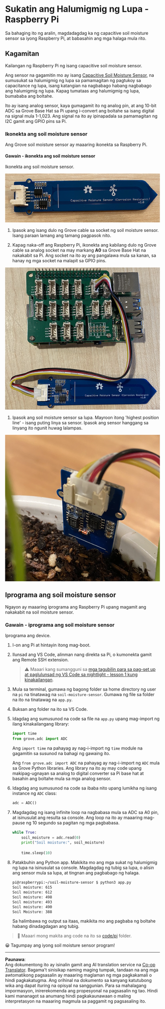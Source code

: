 <!--
CO_OP_TRANSLATOR_METADATA:
{
  "original_hash": "9d4d00a47d5d0f3e6ce42c0d1020064a",
  "translation_date": "2025-08-28T01:07:58+00:00",
  "source_file": "2-farm/lessons/2-detect-soil-moisture/pi-soil-moisture.md",
  "language_code": "tl"
}
-->
# Sukatin ang Halumigmig ng Lupa - Raspberry Pi

Sa bahaging ito ng aralin, magdadagdag ka ng capacitive soil moisture sensor sa iyong Raspberry Pi, at babasahin ang mga halaga mula rito.

## Kagamitan

Kailangan ng Raspberry Pi ng isang capacitive soil moisture sensor.

Ang sensor na gagamitin mo ay isang [Capacitive Soil Moisture Sensor](https://www.seeedstudio.com/Grove-Capacitive-Moisture-Sensor-Corrosion-Resistant.html), na sumusukat sa halumigmig ng lupa sa pamamagitan ng pagtukoy sa capacitance ng lupa, isang katangian na nagbabago habang nagbabago ang halumigmig ng lupa. Kapag tumataas ang halumigmig ng lupa, bumababa ang boltahe.

Ito ay isang analog sensor, kaya gumagamit ito ng analog pin, at ang 10-bit ADC sa Grove Base Hat sa Pi upang i-convert ang boltahe sa isang digital na signal mula 1-1,023. Ang signal na ito ay ipinapadala sa pamamagitan ng I2C gamit ang GPIO pins sa Pi.

### Ikonekta ang soil moisture sensor

Ang Grove soil moisture sensor ay maaaring ikonekta sa Raspberry Pi.

#### Gawain - ikonekta ang soil moisture sensor

Ikonekta ang soil moisture sensor.

![Isang Grove soil moisture sensor](../../../../../translated_images/grove-capacitive-soil-moisture-sensor.e7f0776cce30e78be5cc5a07839385fd6718857f31b5bf5ad3d0c73c83b2f0ef.tl.png)

1. Ipasok ang isang dulo ng Grove cable sa socket ng soil moisture sensor. Isang paraan lamang ang tamang pagpasok nito.

1. Kapag naka-off ang Raspberry Pi, ikonekta ang kabilang dulo ng Grove cable sa analog socket na may markang **A0** sa Grove Base Hat na nakakabit sa Pi. Ang socket na ito ay ang pangalawa mula sa kanan, sa hanay ng mga socket na malapit sa GPIO pins.

![Ang Grove soil moisture sensor na nakakonekta sa A0 socket](../../../../../translated_images/pi-soil-moisture-sensor.fdd7eb2393792cf6739cacf1985d9f55beda16d372f30d0b5a51d586f978a870.tl.png)

1. Ipasok ang soil moisture sensor sa lupa. Mayroon itong 'highest position line' - isang puting linya sa sensor. Ipasok ang sensor hanggang sa linyang ito ngunit huwag lalampas.

![Ang Grove soil moisture sensor sa lupa](../../../../../translated_images/soil-moisture-sensor-in-soil.bfad91002bda5e960f8c51ee64b02ee59b32c8c717e3515a2c945f33e614e403.tl.png)

## Iprograma ang soil moisture sensor

Ngayon ay maaaring iprograma ang Raspberry Pi upang magamit ang nakakabit na soil moisture sensor.

### Gawain - iprograma ang soil moisture sensor

Iprograma ang device.

1. I-on ang Pi at hintayin itong mag-boot.

1. Ilunsad ang VS Code, alinman nang direkta sa Pi, o kumonekta gamit ang Remote SSH extension.

    > ⚠️ Maaari kang sumangguni sa [mga tagubilin para sa pag-set up at paglulunsad ng VS Code sa nightlight - lesson 1 kung kinakailangan](../../../1-getting-started/lessons/1-introduction-to-iot/pi.md).

1. Mula sa terminal, gumawa ng bagong folder sa home directory ng user na `pi` na tinatawag na `soil-moisture-sensor`. Gumawa ng file sa folder na ito na tinatawag na `app.py`.

1. Buksan ang folder na ito sa VS Code.

1. Idagdag ang sumusunod na code sa file na `app.py` upang mag-import ng ilang kinakailangang library:

    ```python
    import time
    from grove.adc import ADC
    ```

    Ang `import time` na pahayag ay nag-i-import ng `time` module na gagamitin sa susunod na bahagi ng gawaing ito.

    Ang `from grove.adc import ADC` na pahayag ay nag-i-import ng `ADC` mula sa Grove Python libraries. Ang library na ito ay may code upang makipag-ugnayan sa analog to digital converter sa Pi base hat at basahin ang boltahe mula sa mga analog sensor.

1. Idagdag ang sumusunod na code sa ibaba nito upang lumikha ng isang instance ng `ADC` class:

    ```python
    adc = ADC()
    ```

1. Magdagdag ng isang infinite loop na nagbabasa mula sa ADC sa A0 pin, at isinusulat ang resulta sa console. Ang loop na ito ay maaaring mag-pause ng 10 segundo sa pagitan ng mga pagbabasa.

    ```python
    while True:
        soil_moisture = adc.read(0)
        print("Soil moisture:", soil_moisture)

        time.sleep(10)
    ```

1. Patakbuhin ang Python app. Makikita mo ang mga sukat ng halumigmig ng lupa na isinusulat sa console. Magdagdag ng tubig sa lupa, o alisin ang sensor mula sa lupa, at tingnan ang pagbabago ng halaga.

    ```output
    pi@raspberrypi:~/soil-moisture-sensor $ python3 app.py 
    Soil moisture: 615
    Soil moisture: 612
    Soil moisture: 498
    Soil moisture: 493
    Soil moisture: 490
    Soil Moisture: 388
    ```

    Sa halimbawa ng output sa itaas, makikita mo ang pagbaba ng boltahe habang dinadagdagan ang tubig.

> 💁 Maaari mong makita ang code na ito sa [code/pi](../../../../../2-farm/lessons/2-detect-soil-moisture/code/pi) folder.

😀 Tagumpay ang iyong soil moisture sensor program!

---

**Paunawa**:  
Ang dokumentong ito ay isinalin gamit ang AI translation service na [Co-op Translator](https://github.com/Azure/co-op-translator). Bagama't sinisikap naming maging tumpak, tandaan na ang mga awtomatikong pagsasalin ay maaaring maglaman ng mga pagkakamali o hindi pagkakatugma. Ang orihinal na dokumento sa kanyang katutubong wika ang dapat ituring na opisyal na sanggunian. Para sa mahalagang impormasyon, inirerekomenda ang propesyonal na pagsasalin ng tao. Hindi kami mananagot sa anumang hindi pagkakaunawaan o maling interpretasyon na maaaring magmula sa paggamit ng pagsasaling ito.